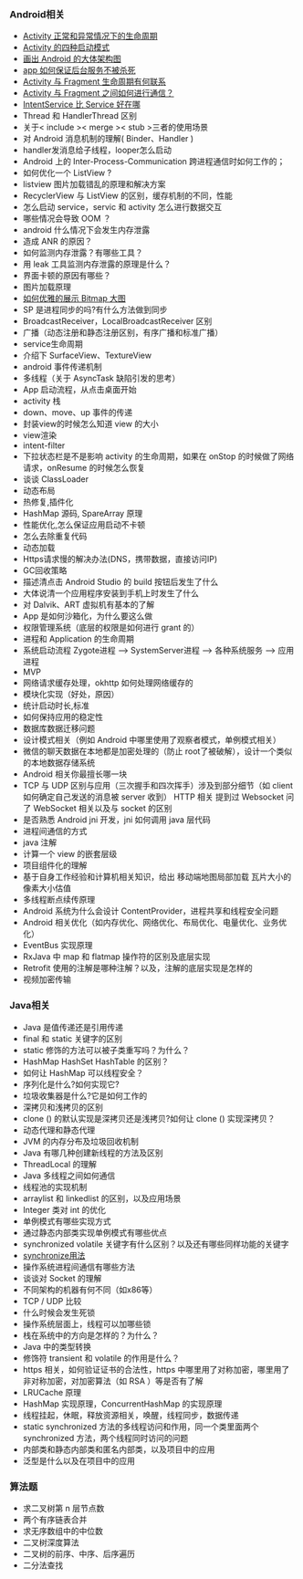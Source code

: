 
### Android相关
* [Activity 正常和异常情况下的生命周期](https://github.com/jasonzhang1986/interview-questions/blob/master/Android/ActivityLifeCycle.md)
* [Activity 的四种启动模式](http://blog.csdn.net/zhangjg_blog/article/details/10923643)
* [画出 Android 的大体架构图](https://github.com/jasonzhang1986/interview-questions/blob/master/Android/Platform_Architecture.md)
* [app 如何保证后台服务不被杀死](http://dev.qq.com/topic/57ac4a0ea374c75371c08ce8)
* [Activity 与 Fragment 生命周期有何联系](https://blog.piasy.com/2017/01/14/Android-Basics-Activity-Fragment-Life-Cycle/)
* [Activity 与 Fragment 之间如何进行通信？](https://github.com/jasonzhang1986/interview-questions/blob/master/Android/Activity_communicate_to_Fragment.md)
* [IntentService 比 Service 好在哪](https://github.com/jasonzhang1986/interview-questions/blob/master/Android/Service.md)
* Thread 和 HandlerThread 区别
* 关于< include >< merge >< stub >三者的使用场景
* 对 Android 消息机制的理解( Binder、Handler )
* handler发消息给子线程，looper怎么启动
* Android 上的 Inter-Process-Communication 跨进程通信时如何工作的；
* 如何优化一个 ListView ?
* listview 图片加载错乱的原理和解决方案
* RecyclerView 与 ListView 的区别，缓存机制的不同，性能
* 怎么启动 service，servic 和 activity 怎么进行数据交互
* 哪些情况会导致 OOM ？
* android 什么情况下会发生内存泄露
* 造成 ANR 的原因？
* 如何监测内存泄露？有哪些工具？
* 用 leak 工具监测内存泄露的原理是什么？
* 界面卡顿的原因有哪些？
* 图片加载原理
* [如何优雅的展示 Bitmap 大图](http://blog.csdn.net/guolin_blog/article/details/9316683)
* SP 是进程同步的吗?有什么方法做到同步
* BroadcastReceiver，LocalBroadcastReceiver 区别
* 广播（动态注册和静态注册区别，有序广播和标准广播）
* service生命周期
* 介绍下 SurfaceView、TextureView
* android 事件传递机制
* 多线程（关于 AsyncTask 缺陷引发的思考）
* App 启动流程，从点击桌面开始
* activity 栈
* down、move、up 事件的传递
* 封装view的时候怎么知道 view 的大小
* view渲染
* intent-filter
* 下拉状态栏是不是影响 activity 的生命周期，如果在 onStop 的时候做了网络请求，onResume 的时候怎么恢复
* 谈谈 ClassLoader
* 动态布局
* 热修复,插件化
* HashMap 源码, SpareArray 原理
* 性能优化,怎么保证应用启动不卡顿
* 怎么去除重复代码
* 动态加载
* Https请求慢的解决办法(DNS，携带数据，直接访问IP)
* GC回收策略
* 描述清点击 Android Studio 的 build 按钮后发生了什么
* 大体说清一个应用程序安装到手机上时发生了什么
* 对 Dalvik、ART 虚拟机有基本的了解
* App 是如何沙箱化，为什么要这么做
* 权限管理系统（底层的权限是如何进行 grant 的）
* 进程和 Application 的生命周期
* 系统启动流程 Zygote进程 –> SystemServer进程 –> 各种系统服务 –> 应用进程
* MVP
* 网络请求缓存处理，okhttp 如何处理网络缓存的
* 模块化实现（好处，原因）
* 统计启动时长,标准
* 如何保持应用的稳定性
* 数据库数据迁移问题
* 设计模式相关（例如 Android 中哪里使用了观察者模式，单例模式相关）
* 微信的聊天数据在本地都是加密处理的（防止 root了被破解），设计一个类似的本地数据存储系统
* Android 相关你最擅长哪一块
* TCP 与 UDP 区别与应用（三次握手和四次挥手）涉及到部分细节（如 client 如何确定自己发送的消息被 server 收到） HTTP 相关 提到过 Websocket 问了 WebSocket 相关以及与 socket 的区别
* 是否熟悉 Android jni 开发，jni 如何调用 java 层代码
* 进程间通信的方式
* java 注解
* 计算一个 view 的嵌套层级
* 项目组件化的理解
* 基于自身工作经验和计算机相关知识，给出 移动端地图局部加载 瓦片大小的像素大小估值
* 多线程断点续传原理
* Android 系统为什么会设计 ContentProvider，进程共享和线程安全问题
* Android 相关优化（如内存优化、网络优化、布局优化、电量优化、业务优化）
* EventBus 实现原理
* RxJava 中 map 和 flatmap 操作符的区别及底层实现
* Retrofit 使用的注解是哪种注解？以及，注解的底层实现是怎样的
* 视频加密传输


### Java相关
* Java 是值传递还是引用传递
* final 和 static 关键字的区别
* static 修饰的方法可以被子类重写吗？为什么？
* HashMap HashSet HashTable 的区别？
* 如何让 HashMap 可以线程安全？
* 序列化是什么?如何实现它?
* 垃圾收集器是什么?它是如何工作的
* 深拷贝和浅拷贝的区别
* clone () 的默认实现是深拷贝还是浅拷贝?如何让 clone () 实现深拷贝？
* 动态代理和静态代理
* JVM 的内存分布及垃圾回收机制
* Java 有哪几种创建新线程的方法及区别
* ThreadLocal 的理解
* Java 多线程之间如何通信
* 线程池的实现机制
* arraylist 和 linkedlist 的区别，以及应用场景
* Integer 类对 int 的优化
* 单例模式有哪些实现方式
* 通过静态内部类实现单例模式有哪些优点
* synchronized volatile 关键字有什么区别？以及还有哪些同样功能的关键字
* [synchronize用法](https://github.com/jasonzhang1986/interview-questions/blob/master/Java/Synchronized.md)
* 操作系统进程间通信有哪些方法
* 谈谈对 Socket 的理解
* 不同架构的机器有何不同（如x86等）
* TCP / UDP 比较
* 什么时候会发生死锁
* 操作系统层面上，线程可以加哪些锁
* 栈在系统中的方向是怎样的？为什么？
* Java 中的类型转换
* 修饰符 transient 和 volatile 的作用是什么？
* https 相关，如何验证证书的合法性，https 中哪里用了对称加密，哪里用了非对称加密，对加密算法（如 RSA ）等是否有了解
* LRUCache 原理
* HashMap 实现原理，ConcurrentHashMap 的实现原理
* 线程挂起，休眠，释放资源相关，唤醒，线程同步，数据传递
* static synchronized 方法的多线程访问和作用，同一个类里面两个 synchronized 方法，两个线程同时访问的问题
* 内部类和静态内部类和匿名内部类，以及项目中的应用
* 泛型是什么以及在项目中的应用

### 算法题
* 求二叉树第 n 层节点数
* 两个有序链表合并
* 求无序数组中的中位数
* 二叉树深度算法
* 二叉树的前序、中序、后序遍历
* 二分法查找
